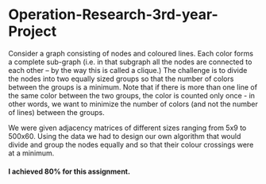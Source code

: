 # Operation-Research-3rd-year-Project

Consider a graph consisting of nodes and coloured lines.
Each color forms a complete sub-graph (i.e. in that subgraph all the 
nodes are connected to each other – by
the way this is called a clique.) The challenge is to
divide the nodes into two equally sized groups so that
the number of colors between the groups is a minimum.
Note that if there is more than one line of the same color
between the two groups, the color is counted only once - in 
other words, we want to minimize the number of
colors (and not the number of lines) between the groups.

We were given adjacency matrices of different sizes ranging from 5x9 to 500x60.
Using the data we had to design our own algorithm that would divide and group the nodes equally
and so that their colour crossings were at a minimum. 

#### I achieved 80% for this assignment.
